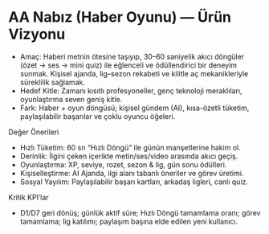 # AA Nabız (Haber Oyunu) — Ürün Vizyonu

- Amaç: Haberi metnin ötesine taşıyıp, 30–60 saniyelik akıcı döngüler (özet → ses → mini quiz) ile eğlenceli ve ödüllendirici bir deneyim sunmak. Kişisel ajanda, lig–sezon rekabeti ve kilitle aç mekanikleriyle süreklilik sağlamak.
- Hedef Kitle: Zamanı kısıtlı profesyoneller, genç teknoloji meraklıları, oyunlaştırma seven geniş kitle.
- Fark: Haber + oyun döngüsü; kişisel gündem (AI), kısa-özetli tüketim, paylaşılabilir başarılar ve çoklu oyuncu öğeleri.

Değer Önerileri
- Hızlı Tüketim: 60 sn “Hızlı Döngü” ile günün manşetlerine hakim ol.
- Derinlik: İlgini çeken içerikte metin/ses/video arasında akıcı geçiş.
- Oyunlaştırma: XP, seviye, rozet, sezon & lig, gün sonu ödülleri.
- Kişiselleştirme: AI Ajanda, ilgi alanı tabanlı öneriler ve görev üretimi.
- Sosyal Yayılım: Paylaşılabilir başarı kartları, arkadaş ligleri, canlı quiz.

Kritik KPI’lar
- D1/D7 geri dönüş; günlük aktif süre; Hızlı Döngü tamamlama oranı; görev tamamlama; lig katılımı; paylaşım başına elde edilen yeni kullanıcı.

